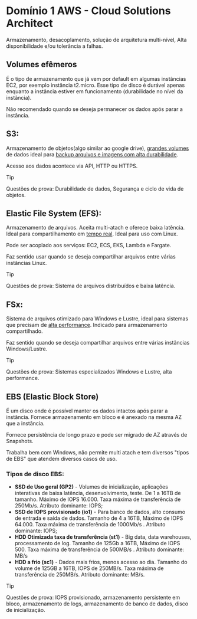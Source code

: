 # Domínio 1 AWS - Cloud Solutions Architect

Armazenamento, desacoplamento, solução de arquitetura multi-nível, Alta disponibilidade e/ou tolerância a falhas.

## Volumes efêmeros

É o tipo de armazenamento que já vem por default em algumas instâncias EC2, por exemplo instância t2.micro. Esse tipo de disco é durável apenas enquanto a instância estiver em funcionamento (durabilidade no nível da instância). 

Não recomendado quando se deseja permanecer os dados após parar a instância.

## S3:

Armazenamento de objetos(algo similar ao google drive), <u>grandes volumes</u> de dados ideal para <u>backup arquivos e imagens com alta durabilidade</u>.

Acesso aos dados acontece via API, HTTP ou HTTPS.

>[!TIP] 
>Questões de prova: Durabilidade de dados, Segurança e ciclo de vida de objetos.

## Elastic File System (EFS):

Armazenamento de arquivos. Aceita multi-atach e oferece baixa latência. Ideal para compartilhamento em <u>tempo real</u>. Ideal para uso com Linux.

Pode ser acoplado aos serviços: EC2, ECS, EKS, Lambda e Fargate.

Faz sentido usar quando se deseja compartilhar arquivos entre várias instâncias Linux.

>[!TIP] 
>Questões de prova: Sistema de arquivos distribuídos e baixa latência.

## FSx:

Sistema de arquivos otimizado para Windows e Lustre, ideal para sistemas que precisam de <u>alta performance</u>. Indicado para armazenamento compartilhado.

Faz sentido quando se deseja compartilhar arquivos entre várias instâncias Windows/Lustre.

> [!TIP]
>Questões de prova: Sistemas especializados Windows e Lustre, alta performance.
> ## EBS (Elastic Block Store)

É um disco onde é possível manter os dados intactos após parar a instância. Fornece armazenamento em bloco e é anexado na mesma AZ que a instância.

Fornece persistência de longo prazo e pode ser migrado de AZ através de Snapshots.

Trabalha bem com Windows, não permite multi atach e tem diversos "tipos de EBS" que atendem diversos casos de uso.

### Tipos de disco EBS:

- **SSD de Uso geral (GP2)** - Volumes de inicialização, aplicações interativas de baixa latência, desenvolvimento, teste. De 1 a 16TB de tamanho. Máximo de IOPS 16.000. Taxa máxima de transferência de 250Mb/s. Atributo dominante: IOPS;
- **SSD de IOPS provisionado (io1)** - Para banco de dados, alto consumo de entrada e saída de dados. Tamanho de 4 a 16TB, Máximo de IOPS 64.000. Taxa máxima de transferência de 1000Mb/s . Atributo dominante: IOPS;
- **HDD Otimizada taxa de transferência (st1)** - Big data, data warehouses, processamento de log. Tamanho de 125Gb a 16TB, Máximo de IOPS 500. Taxa máxima de transferência de 500MB/s . Atributo dominante: MB/s
- **HDD a frio (sc1)** - Dados mais frios, menos acesso ao dia. Tamanho do volume de 125GB a 16TB, IOPS de 250MB/s. Taxa máxima de transferência de 250MB/s. Atributo dominante: MB/s.

>[!TIP]
>  Questões de prova: IOPS provisionado, armazenamento persistente em bloco, armazenamento de logs, armazenamento de banco de dados, disco de inicialização.